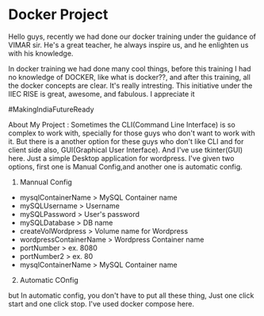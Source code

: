 # Docker Project

Hello guys, recently we had done our docker training under the guidance of VIMAR sir. He's a great teacher, he always inspire us, and he enlighten us with his knowledge. 

In docker training we had done many cool things, before this training I had no knowledge of DOCKER, like what is docker??, and after this training, all the docker concepts are clear. It's really intresting. This initiative under the IIEC RISE is great, awesome, and fabulous. I appreciate it

#MakingIndiaFutureReady

About My Project : Sometimes the CLI(Command Line Interface) is so complex to work with, specially for those guys who don't want to work with it. But there is a another option for these guys who don't like CLI and for client side also, GUI(Graphical User Interface). And I've use tkinter(GUI) here. Just a simple Desktop application for wordpress. I've given two options, first one is Manual Config,and another one is automatic config.

1. Mannual Config

- mysqlContainerName > MySQL Container name
- mySQLUsername > Username
- mySQLPassword > User's password
- mySQLDatabase > DB name
- createVolWordpress  > Volume name for Wordpress
- wordpressContainerName > Wordpress Container name
- portNumber > ex. 8080
- portNumber2 > ex. 80
- mysqlContainerName > MySQL Container name

2. Automatic COnfig

but In automatic config, you don't have to put all these thing, Just one click start and one click stop. I've used docker compose here.

